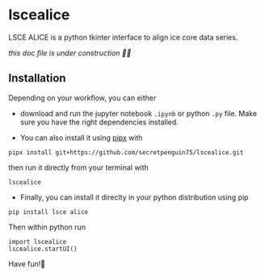 # lscealice

LSCE ALICE is a python tkinter interface to align ice core data series.

_this doc file is under construction 👷‍♀️_

## Installation

Depending on your workflow, you can either 

- download and run the jupyter notebook `.ipynb` or python `.py` file. Make sure you have the right dependencies installed.

- You can also install it using [pipx](https://pipx.pypa.io/latest/installation/) with

```
pipx install git+https://github.com/secretpenguin75/lscealice.git
```
then run it directly from your terminal with

```
lscealice
```

- Finally, you can install it direclty in your python distribution using pip

```
pip install lsce alice
```

Then within python run
```
import lscealice
lscealice.startUI()
```

Have fun!🐧
